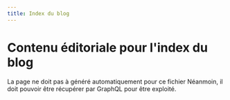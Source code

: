 ```yaml
---
title: Index du blog
---
```


# Contenu éditoriale pour l'index du blog

La page ne doit pas à généré automatiquement pour ce fichier
Néanmoin, il doit pouvoir être récupérer par GraphQL pour être exploité.
